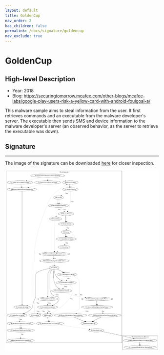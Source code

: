 ```yaml
---
layout: default
title: GoldenCup
nav_order: 2
has_children: false
permalink: /docs/signature/goldencup
nav_exclude: true
---
```


# GoldenCup

## High-level Description

* Year: 2018
* Blog: https://securingtomorrow.mcafee.com/other-blogs/mcafee-labs/google-play-users-risk-a-yellow-card-with-android-foulgoal-a/

This malware sample aims to steal information from the user. It first retrieves commands and an executable from the malware developer's server. The executable then sends SMS and device information to the malware developer's server (an observed behavior, as the server to retrieve the executable was down).

## Signature
---

The image of the signature can be downloaded [here](../../img/signatures/GoldenCup.png) for closer inspection.

![](../../img/signatures/GoldenCup.png)

